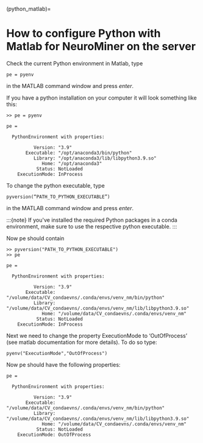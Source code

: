 (python_matlab)=
# How to configure Python with Matlab for NeuroMiner on the server

Check the current Python environment in Matlab, type
```
pe = pyenv
```
in the MATLAB command window and press *enter*.

If you have a python installation on your computer it will look something like this:
```
>> pe = pyenv

pe =

  PythonEnvironment with properties:

          Version: "3.9"
       Executable: "/opt/anaconda3/bin/python"
          Library: "/opt/anaconda3/lib/libpython3.9.so"
             Home: "/opt/anaconda3"
           Status: NotLoaded
    ExecutionMode: InProcess
```

To change the python executable, type

```
pyversion(“PATH_TO_PYTHON_EXECUTABLE”)
```
in the MATLAB command window and press *enter*.

:::{note}
If you've installed the required Python packages in a conda environment, make sure to use the respective python executable.
:::

Now pe should contain

```
>> pyversion("PATH_TO_PYTHON_EXECUTABLE")
>> pe

pe =

  PythonEnvironment with properties:

          Version: "3.9"
       Executable: "/volume/data/CV_condaevns/.conda/envs/venv_nm/bin/python"
          Library: "/volume/data/CV_condaevns/.conda/envs/venv_nm/lib/libpython3.9.so"
             Home: "/volume/data/CV_condaevns/.conda/envs/venv_nm"
           Status: NotLoaded
    ExecutionMode: InProcess
```

Next we need to change the property ExecutionMode to ‘OutOfProcess’ (see matlab documentation for more details). To do so type:
```
pyenv("ExecutionMode","OutOfProcess")
```

Now pe should have the following properties:
```
pe =

  PythonEnvironment with properties:

          Version: "3.9"
       Executable: "/volume/data/CV_condaevns/.conda/envs/venv_nm/bin/python"
          Library: "/volume/data/CV_condaevns/.conda/envs/venv_nm/lib/libpython3.9.so"
             Home: "/volume/data/CV_condaevns/.conda/envs/venv_nm"
           Status: NotLoaded
    ExecutionMode: OutOfProcess
```

